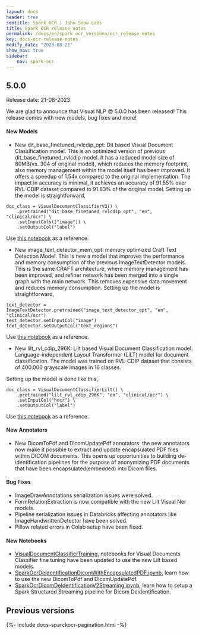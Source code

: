 ```yaml
---
layout: docs
header: true
seotitle: Spark OCR | John Snow Labs
title: Spark OCR release notes
permalink: /docs/en/spark_ocr_versions/ocr_release_notes
key: docs-ocr-release-notes
modify_date: "2023-08-21"
show_nav: true
sidebar:
    nav: spark-ocr
---
```


<div class="h3-box" markdown="1">

## 5.0.0

Release date: 21-08-2023

We are glad to announce that Visual NLP 😎 5.0.0 has been released! 
This release comes with new models, bug fixes and more!

#### New Models
* New dit_base_finetuned_rvlcdip_opt: Dit based Visual Document Classification model. This is an optimized version of previous dit_base_finetuned_rvlcdip model. It has a reduced model size of 80MB(vs. 304 of original model), which reduces the memory footprint, also memory management within the model itself has been improved. It offers a speedup of 1.54x compared to the original implementation. The impact in accuracy is minimal, it achieves an accuracy of 91.55% over RVL-CDIP dataset compared to 91.83% of the original model.
Setting up the model is straightforward,

```
doc_class = VisualDocumentClassifierV3() \
    .pretrained("dit_base_finetuned_rvlcdip_opt", "en", "clinical/ocr") \
    .setInputCols(["image"]) \
    .setOutputCol("label")
```

Use [this notebook](https://github.com/JohnSnowLabs/spark-ocr-workshop/blob/master/jupyter/SparkOCRVisualDocumentClassifierv3.ipynb) as a reference.

* New image_text_detector_mem_opt: memory optimized Craft Text Detection Model. This is new a model that improves the performance and memory consumption of the previous ImageTextDetector models. This is the same CRAFT architecture, where memory management has been improved, and refiner network has been merged into a single graph with the main network. This removes expensive data movement and reduces memory consumption.
Setting up the model is straightforward,

```
text_detector = ImageTextDetector.pretrained("image_text_detector_opt", "en", "clinical/ocr")
text_detector.setInputCol("image")
text_detector.setOutputCol("text_regions")
```
Use [this notebook](https://github.com/JohnSnowLabs/spark-ocr-workshop/blob/master/jupyter/TextDetection/SparkOcrImageTextDetection.ipynb) as a reference.

+ New lilt_rvl_cdip_296K: Lilt based Visual Document Classification model: Language-independent Layout Transformer (LiLT) model for document classification. The model was trained on RVL-CDIP dataset that consists of 400.000 grayscale images in 16 classes.

Setting up the model is done like this,
```
doc_class = VisualDocumentClassifierLilt() \
    .pretrained("lilt_rvl_cdip_296K", "en", "clinical/ocr") \
    .setInputCol("hocr") \
    .setOutputCol("label")
```
Use [this notebook](https://github.com/JohnSnowLabs/spark-ocr-workshop/blob/master/jupyter/SparkOCRVisualDocumentClassifierLiLT.ipynb) as a reference.


#### New Annotators
* New DicomToPdf and DicomUpdatePdf annotators: the new annotators now make it possible to extract and update encapsulated PDF files within DICOM documents. This opens up opportunities to building de-identification pipelines for the purpose of anonymizing PDF documents that have been encapsulated(embedded) into Dicom files.

#### Bug Fixes
* ImageDrawAnnotations serialization issues were solved.
* FormRelationExtraction is now compatible with the new Lilt Visual Ner models.
* Pipeline serialization issues in Databricks affecting annotators like ImageHandwrittenDetector have been solved.
* Pillow related errors in Colab setup have been fixed. 

#### New Notebooks
* [VisualDocumentClassifierTraining](https://github.com/JohnSnowLabs/spark-ocr-workshop/tree/master/jupyter/VisualDocumentClassifierTraining), notebooks for Visual Documents Classifier fine tuning have been updated to use the new Lilt based models.
* [SparkOcrDeidentificationDicomWithEncapsulatedPDF.ipynb](https://github.com/JohnSnowLabs/spark-ocr-workshop/blob/master/jupyter/Dicom/SparkOcrDeidentificationDicomWithEncapsulatedPDF.ipynb), learn how to use the new DicomToPdf and DicomUpdatePdf.
* [SparkOcrDicomDeIdentificationV2Streaming.ipynb](https://github.com/JohnSnowLabs/spark-ocr-workshop/blob/master/jupyter/Dicom/SparkOcrDicomDeIdentificationV2Streaming.ipynb), learn how to setup a Spark Structured Streaming pipeline for Dicom Deidentification.



</div><div class="prev_ver h3-box" markdown="1">

## Previous versions

</div>

{%- include docs-sparckocr-pagination.html -%}
